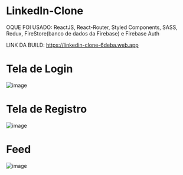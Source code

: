 # LinkedIn-Clone

OQUE FOI USADO: ReactJS, React-Router, Styled Components, SASS, Redux, FireStore(banco de dados da Firebase) e Firebase Auth


LINK DA BUILD: https://linkedin-clone-6deba.web.app


# Tela de Login
![image](https://user-images.githubusercontent.com/83486074/147365087-513fdef7-774e-4e0f-90d0-12185682bc8d.png)



# Tela de Registro
![image](https://user-images.githubusercontent.com/83486074/147365103-a33e0472-ca25-446e-b2ea-609be869c76b.png)



# Feed
![image](https://user-images.githubusercontent.com/83486074/147365143-cb835a08-f737-4796-9be3-29d4629f6e90.png)
